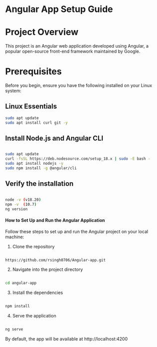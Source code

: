 
# Angular App Setup Guide


# Project Overview
 
This project is an Angular web application developed using Angular, a popular open-source front-end framework maintained by Google.


# Prerequisites

Before you begin, ensure you have the following installed on your Linux system:


## Linux Essentials

```bash
sudo apt update
sudo apt install curl git -y
```

## Install Node.js and Angular CLI

```bash

sudo apt update
curl -fsSL https://deb.nodesource.com/setup_18.x | sudo -E bash -
sudo apt install nodejs -y
sudo npm install -g @angular/cli
```

## Verify the installation

```bash

node -v (v18.20)
npm -v  (10.7)
ng version
```

#### How to Set Up and Run the Angular Application

Follow these steps to set up and run the Angular project on your local machine:


1. Clone the repository

```bash

https://github.com/rsingh0706/Angular-app.git
```

2. Navigate into the project directory

```bash

cd angular-app
```

3. Install the dependencies

```bash

npm install 
```

4. Serve the application

```bash

ng serve
```

By default, the app will be available at http://localhost:4200


 

